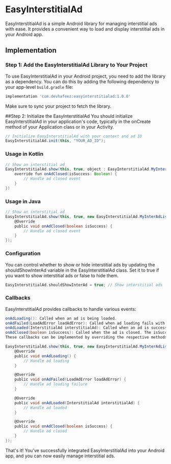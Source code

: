 # EasyInterstitialAd
EasyInterstitialAd is a simple Android library for managing interstitial ads with ease. It provides a convenient way to load and display interstitial ads in your Android app.

## Implementation

### Step 1: Add the EasyInterstitialAd Library to Your Project

To use EasyInterstitialAd in your Android project, you need to add the library as a dependency. You can do this by adding the following dependency to your app-level `build.gradle` file:

```gradle
implementation 'com.devhafeez:easyinterstitialad:1.0.0'
```
Make sure to sync your project to fetch the library.

##Step 2: Initialize the EasyInterstitialAd
You should initialize EasyInterstitialAd in your application's code, typically in the onCreate method of your Application class or in your Activity.
```groovy
// Initialize EasyInterstitialAd with your context and ad ID
EasyInterstitialAd.init(this, "YOUR_AD_ID");
```
### Usage in Kotlin
```groovy
// Show an interstitial ad
EasyInterstitialAd.show(this, true, object : EasyInterstitialAd.MyInterAdListener {
    override fun onAdClosed(isSuccess: Boolean) {
        // Handle ad closed event
    }
})
```
### Usage in Java
```groovy
// Show an interstitial ad
EasyInterstitialAd.show(this, true, new EasyInterstitialAd.MyInterAdListener() {
    @Override
    public void onAdClosed(boolean isSuccess) {
        // Handle ad closed event
    }
});
```
### Configuration
You can control whether to show or hide interstitial ads by updating the shouldShowInterAd variable in the EasyInterstitialAd class. Set it to true if you want to show interstitial ads or false to hide them.
```groovy
EasyInterstitialAd.shouldShowInterAd = true; // Show interstitial ads
```
### Callbacks
EasyInterstitialAd provides callbacks to handle various events:
```groovy
onAdLoading(): Called when an ad is being loaded.
onAdFailed(LoadAdError loadAdError): Called when ad loading fails with the provided error.
onAdLoaded(InterstitialAd interstitialAd): Called when an ad is successfully loaded.
onAdClosed(boolean isSuccess): Called when the ad is closed. The isSuccess parameter indicates whether the ad was closed successfully.
These callbacks can be implemented by overriding the respective methods in the MyInterAdListener interface when calling EasyInterstitialAd.show.
```
```groovy
EasyInterstitialAd.show(this, true, new EasyInterstitialAd.MyInterAdListener() {
    @Override
    public void onAdLoading() {
        // Handle ad loading
    }

    @Override
    public void onAdFailed(LoadAdError loadAdError) {
        // Handle ad loading failure
    }

    @Override
    public void onAdLoaded(InterstitialAd interstitialAd) {
        // Handle ad loaded
    }

    @Override
    public void onAdClosed(boolean isSuccess) {
        // Handle ad closed
    }
});
```
That's it! You've successfully integrated EasyInterstitialAd into your Android app, and you can now easily manage interstitial ads.
